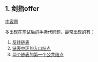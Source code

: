 ## 1. 剑指offer  
[牛客网](https://www.nowcoder.com/ta/coding-interviews?page=1)  
  
多出现在笔试后的手撕代码题，最常出现的有：  
  
 1.  [反转链表](https://www.nowcoder.com/practice/75e878df47f24fdc9dc3e400ec6058ca?tpId=13&&tqId=11168&rp=1&ru=/activity/oj&qru=/ta/coding-interviews/question-ranking)  
 2.  [链表中环的入口结点](https://www.nowcoder.com/practice/253d2c59ec3e4bc68da16833f79a38e4?tpId=13&tqId=11208&rp=1&ru=%2Factivity%2Foj&qru=%2Fta%2Fcoding-interviews%2Fquestion-ranking&tPage=3)  
 3.  [两个链表的第一个公共结点](https://www.nowcoder.com/practice/6ab1d9a29e88450685099d45c9e31e46?tpId=13&tqId=11189&rp=1&ru=%2Factivity%2Foj&qru=%2Fta%2Fcoding-interviews%2Fquestion-ranking&tPage=2)
